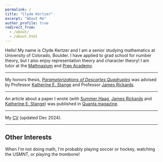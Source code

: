 ```yaml
---
permalink: /
title: "Clyde Kertzer"
excerpt: "About Me"
author_profile: true
redirect_from: 
  - /about/
  - /about.html
---
```


Hello! My name is Clyde Kertzer and I am a senior studying mathematics at University of Colorado, Boulder. I have applied to grad school for number theory, but I also enjoy representation theory and character theory! I am tutor at the <a href="https://www.mathnasium.com/math-centers/boulder">Mathnasium</a> and <a href="https://prepacademytutors.com/location/boulder/?tutor=clyde-k">Prep Academy</a>. 

---

My honors thesis, [_Parameterizations of Descartes Quadruples_](/files/HonorsThesis.pdf) was advised by Professor <a href="https://math.katestange.net">Katherine E. Stange</a> and Professor <a href="https://math.colorado.edu/~jari2770">James Rickards</a>.

---

An article about a paper I wrote (with <a href="https://math.colorado.edu/~suha3163/">Summer Haag</a>, <a href="https://math.colorado.edu/~jari2770">James Rickards</a> and <a href="https://math.katestange.net">Katherine E. Stange</a>) was published in <a href="https://www.quantamagazine.org/two-students-unravel-a-widely-believed-math-conjecture-20230810/">Quanta magazine</a>.

---

My [CV](/files/ClydeKertzer_CVDec29.pdf) (updated Dec 2024).

---

## Other Interests

When I'm not doing math, I'm probably playing soccer or hockey, watching the USMNT, or playing the trombone!
